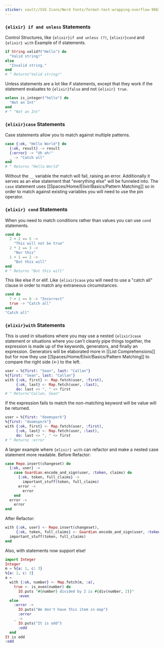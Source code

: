 ```yaml
---
sticker: vault//SVG Icons/Nerd Fonts/format-text-wrapping-overflow-986383.svg
---
```

### `{elixir} if and unless` Statements
Control Structures, like `{elixir}if and unless (?)`, `{elixir}cond` and `{elixir} with`
Example of if statements. 
```elixir
if String.valid?("Hello") do
  "Valid string!"
else
  "Invalid string."
end
# ^ Returns"Valid string!"
```
Unless statements are a lot like if statements, except that they work if the statement evaluates to `{elixir}false` and not `{elixir} true`. 
```elixir
unless is_integer("hello") do
  "Not an Int"
end
# ^ "Not an Int"
```

### `{elixir}case` Statements
Case statements allow you to match against multiple patterns. 
```elixir
case {:ok, "Hello World"} do
  {:ok, result} -> result
  {:error} -> "Uh oh!"
  _ -> "Catch all"
end
# ^ Returns "Hello World"
```
Without the `__` variable the match will fail, raising an error. Additionally it serves as an else statement that "everything else" will be funneled into. 
The `case` statement uses [[Spaces/Home/Elixir/Basics/Pattern Matching]] so in order to match against existing variables you will need to use the pin operator. 

### `{elixir} cond` Statements 
When you need to match conditions rather than values you can use `cond` statements. 
```elixir 
cond do
  2 + 2 == 5 ->
    "This will not be true"
  2 * 2 == 3 ->
    "Nor this"
  1 + 1 == 2 ->
    "But this will"
end
# ^ Returns "But this will"
```
This like else if or elif.
Like `{elixir}case` you will need to use a "catch all" clause in order to match any extraneous circumstances. 
```elixir
cond do
  7 + 1 == 0 -> "Incorrect"
  true -> "Catch all"
end
"Catch all"
```

### `{elixir}with` Statements
This is used in situations where you may use a nested `{elixir}case` statement or situations where you can't cleanly pipe things together, the expression is made up of the keywords, generators, and finally an expression. 
Generators will be elaborated more in [[List Comprehensions]] but for now they use [[Spaces/Home/Elixir/Basics/Pattern Matching]] to compare the right side (<-) to the left. 
```elixir
user = %{first: "Sean", last: "Callan"}
%{first: "Sean", last: "Callan"}
with {:ok, first} <- Map.fetch(user, :first),
     {:ok, last} <- Map.fetch(user, :last),
     do: last <> ", " <> first
# ^ Returns"Callan, Sean"
```
If the expression fails to match the non-matching keyword will be value will be returned. 
```elixir 
user = %{first: "doomspork"}
%{first: "doomspork"}
with {:ok, first} <- Map.fetch(user, :first),
     {:ok, last} <- Map.fetch(user, :last),
     do: last <> ", " <> first
# ^ Returns :error
```
A larger example where `{elixir} with` can refactor and make a nested case statement more readable. 
Before Refactor: 
```elixir
case Repo.insert(changeset) do
  {:ok, user} ->
    case Guardian.encode_and_sign(user, :token, claims) do
      {:ok, token, full_claims} ->
        important_stuff(token, full_claims)
      error ->
        error
    end
  error ->
    error
end
```
After Refactor: 
```elixir
with {:ok, user} <- Repo.insert(changeset),
     {:ok, token, full_claims} <- Guardian.encode_and_sign(user, :token, claims) do
  important_stuff(token, full_claims)
end
```
Also, with statements now support else! 
```elixir
import Integer
Integer
m = %{a: 1, c: 3}
%{a: 1, c: 3}
a =
  with {:ok, number} <- Map.fetch(m, :a),
    true <- is_even(number) do
      IO.puts "#{number} divided by 2 is #{div(number, 2)}"
      :even
  else
    :error ->
      IO.puts("We don't have this item in map")
      :error
    _ ->
      IO.puts("It is odd")
      :odd
  end
It is odd
:odd
```
